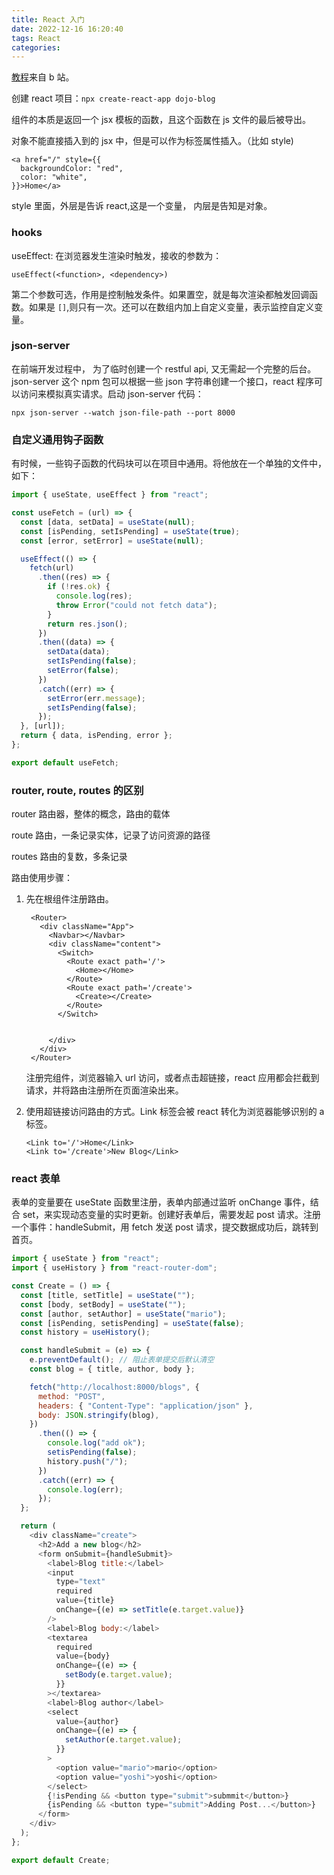 ```yaml
---
title: React 入门
date: 2022-12-16 16:20:40
tags: React
categories:
---
```


[教程](https://www.bilibili.com/video/BV1Me4y1h7bQ)来自 b 站。

<!-- more -->

创建 react 项目：`npx create-react-app dojo-blog`

组件的本质是返回一个 jsx 模板的函数，且这个函数在 js 文件的最后被导出。

对象不能直接插入到的 jsx 中，但是可以作为标签属性插入。（比如 style)

```
<a href="/" style={{
  backgroundColor: "red",
  color: "white",
}}>Home</a>
```

style 里面，外层是告诉 react,这是一个变量， 内层是告知是对象。

### hooks

useEffect: 在浏览器发生渲染时触发，接收的参数为：

```
useEffect(<function>, <dependency>)
```

第二个参数可选，作用是控制触发条件。如果置空，就是每次渲染都触发回调函数。如果是 `[]`,则只有一次。还可以在数组内加上自定义变量，表示监控自定义变量。

### json-server

在前端开发过程中， 为了临时创建一个 restful api, 又无需起一个完整的后台。json-server 这个 npm 包可以根据一些 json 字符串创建一个接口，react 程序可以访问来模拟真实请求。启动 json-server 代码：

```
npx json-server --watch json-file-path --port 8000
```

### 自定义通用钩子函数

有时候，一些钩子函数的代码块可以在项目中通用。将他放在一个单独的文件中，如下：

```js
import { useState, useEffect } from "react";

const useFetch = (url) => {
  const [data, setData] = useState(null);
  const [isPending, setIsPending] = useState(true);
  const [error, setError] = useState(null);

  useEffect(() => {
    fetch(url)
      .then((res) => {
        if (!res.ok) {
          console.log(res);
          throw Error("could not fetch data");
        }
        return res.json();
      })
      .then((data) => {
        setData(data);
        setIsPending(false);
        setError(false);
      })
      .catch((err) => {
        setError(err.message);
        setIsPending(false);
      });
  }, [url]);
  return { data, isPending, error };
};

export default useFetch;
```

### router, route, routes 的区别

router 路由器，整体的概念，路由的载体

route 路由，一条记录实体，记录了访问资源的路径

routes 路由的复数，多条记录

路由使用步骤：

1. 先在根组件注册路由。

   ```
    <Router>
      <div className="App">
        <Navbar></Navbar>
        <div className="content">
          <Switch>
            <Route exact path='/'>
              <Home></Home>
            </Route>
            <Route exact path='/create'>
              <Create></Create>
            </Route>
          </Switch>


        </div>
      </div>
    </Router>
   ```

   注册完组件，浏览器输入 url 访问，或者点击超链接，react 应用都会拦截到请求，并将路由注册所在页面渲染出来。

2. 使用超链接访问路由的方式。Link 标签会被 react 转化为浏览器能够识别的 a 标签。

   ```
   <Link to='/'>Home</Link>
   <Link to='/create'>New Blog</Link>
   ```

### react 表单

表单的变量要在 useState 函数里注册，表单内部通过监听 onChange 事件，结合 set，来实现动态变量的实时更新。创建好表单后，需要发起 post 请求。注册一个事件：handleSubmit，用 fetch 发送 post 请求，提交数据成功后，跳转到首页。

```js
import { useState } from "react";
import { useHistory } from "react-router-dom";

const Create = () => {
  const [title, setTitle] = useState("");
  const [body, setBody] = useState("");
  const [author, setAuthor] = useState("mario");
  const [isPending, setisPending] = useState(false);
  const history = useHistory();

  const handleSubmit = (e) => {
    e.preventDefault(); // 阻止表单提交后默认清空
    const blog = { title, author, body };

    fetch("http://localhost:8000/blogs", {
      method: "POST",
      headers: { "Content-Type": "application/json" },
      body: JSON.stringify(blog),
    })
      .then(() => {
        console.log("add ok");
        setisPending(false);
        history.push("/");
      })
      .catch((err) => {
        console.log(err);
      });
  };

  return (
    <div className="create">
      <h2>Add a new blog</h2>
      <form onSubmit={handleSubmit}>
        <label>Blog title:</label>
        <input
          type="text"
          required
          value={title}
          onChange={(e) => setTitle(e.target.value)}
        />
        <label>Blog body:</label>
        <textarea
          required
          value={body}
          onChange={(e) => {
            setBody(e.target.value);
          }}
        ></textarea>
        <label>Blog author</label>
        <select
          value={author}
          onChange={(e) => {
            setAuthor(e.target.value);
          }}
        >
          <option value="mario">mario</option>
          <option value="yoshi">yoshi</option>
        </select>
        {!isPending && <button type="submit">submmit</button>}
        {isPending && <button type="submit">Adding Post...</button>}
      </form>
    </div>
  );
};

export default Create;
```

